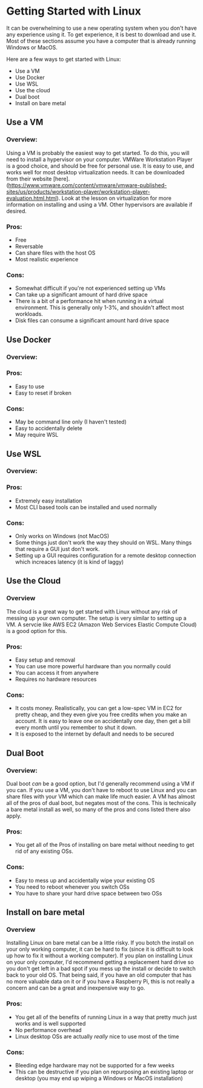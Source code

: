 # Getting Started with Linux

It can be overwhelming to use a new operating system when you don't have any experience using it. To get experience, it is best to download and use it. Most of these sections assume you have a computer that is already running Windows or MacOS.

Here are a few ways to get started with Linux:

* Use a VM
* Use Docker
* Use WSL
* Use the cloud
* Dual boot
* Install on bare metal


## Use a VM
### Overview:
Using a VM is probably the easiest way to get started. To do this, you will need to install a hypervisor on your computer. VMWare Workstation Player is a good choice, and should be free for personal use. It is easy to use, and works well for most desktop virtualization needs. It can be downloaded from their website [here].(https://www.vmware.com/content/vmware/vmware-published-sites/us/products/workstation-player/workstation-player-evaluation.html.html). Look at the lesson on virtualization for more information on installing and using a VM. Other hypervisors are available if desired.

### Pros:
* Free
* Reversable
* Can share files with the host OS
* Most realistic experience

### Cons:
* Somewhat difficult if you're not experienced setting up VMs
* Can take up a significant amount of hard drive space
* There is a bit of a performance hit when running in a virtual environment. This is generally only 1-3%, and shouldn't affect most workloads.
* Disk files can consume a significant amount hard drive space

## Use Docker
### Overview:

### Pros:
* Easy to use
* Easy to reset if broken

### Cons:
* May be command line only (I haven't tested)
* Easy to accidentally delete
* May require WSL

## Use WSL
### Overview:

### Pros:
* Extremely easy installation
* Most CLI based tools can be installed and used normally

### Cons:
* Only works on Windows (not MacOS)
* Some things just don't work the way they should on WSL. Many things that require a GUI just don't work.
* Setting up a GUI requires configuration for a remote desktop connection which increaces latency (it is kind of laggy)

## Use the Cloud
### Overview
The cloud is a great way to get started with Linux without any risk of messing up your own computer. The setup is very similar to setting up a VM. A servcie like AWS EC2 (Amazon Web Services Elastic Compute Cloud) is a good option for this.
### Pros:
* Easy setup and removal
* You can use more powerful hardware than you normally could
* You can access it from anywhere
* Requires no hardware resources

### Cons:
*  It costs money. Realistically, you can get a low-spec VM in EC2 for pretty cheap, and they even give you free credits when you make an account. It is easy to leave one on accidentally one day, then get a bill every month until you remember to shut it down.
* It is exposed to the internet by default and needs to be secured

## Dual Boot
### Overview: 
Dual boot *can* be a good option, but I'd generally recommend using a VM if you can. If you use a VM, you don't have to reboot to use Linux and you can share files with your VM which can make life much easier. A VM has almost all of the pros of dual boot, but negates most of the cons. This is technically a bare metal install as well, so many of the pros and cons listed there also apply. 

### Pros:
* You get all of the Pros of installing on bare metal without needing to get rid of any existing OSs.

### Cons:
* Easy to mess up and accidentally wipe your existing OS
* You need to reboot whenever you switch OSs
* You have to share your hard drive space between two OSs

## Install on bare metal
### Overview
Installing Linux on bare metal can be a little risky. If you botch the install on your only working computer, it can be hard to fix (since it is difficult to look up how to fix it without a working computer). If you plan on installing Linux on your only computer, I'd recommend getting a replacement hard drive so you don't get left in a bad spot if you mess up the install or decide to switch back to your old OS. That being said, if you have an old computer that has no more valuable data on it or if you have a Raspberry Pi, this is not really a concern and can be a great and inexpensive way to go.
### Pros:
* You get all of the benefits of running Linux in a way that pretty much just works and is well supported
* No performance overhead
* Linux desktop OSs are actually *really* nice to use most of the time

### Cons:
* Bleeding edge hardware may not be supported for a few weeks
* This can be destructive if you plan on repurposing an existing laptop or desktop (you may end up wiping a Windows or MacOS installation)